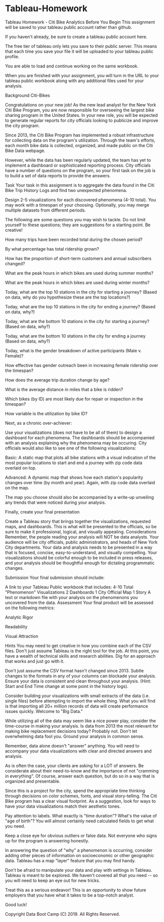 # Tableau-Homework
Tableau Homework - Citi Bike Analytics
Before You Begin
This assignment will be saved to your tableau public account rather than github.

If you haven't already, be sure to create a tableau public account here.

The free tier of tableau only lets you save to their public server. This means that each time you save your file it will be uploaded to your tableau public profile.

You are able to load and continue working on the same workbook.

When you are finished with your assignment, you will turn in the URL to your tableau public workbook along with any additional files used for your analysis.

Background
Citi-Bikes

Congratulations on your new job! As the new lead analyst for the New York Citi Bike Program, you are now responsible for overseeing the largest bike sharing program in the United States. In your new role, you will be expected to generate regular reports for city officials looking to publicize and improve the city program.

Since 2013, the Citi Bike Program has implemented a robust infrastructure for collecting data on the program's utilization. Through the team's efforts, each month bike data is collected, organized, and made public on the Citi Bike Data webpage.

However, while the data has been regularly updated, the team has yet to implement a dashboard or sophisticated reporting process. City officials have a number of questions on the program, so your first task on the job is to build a set of data reports to provide the answers.

Task
Your task in this assignment is to aggregate the data found in the Citi Bike Trip History Logs and find two unexpected phenomena.

Design 2-5 visualizations for each discovered phenomena (4-10 total). You may work with a timespan of your choosing. Optionally, you may merge multiple datasets from different periods.

The following are some questions you may wish to tackle. Do not limit yourself to these questions; they are suggestions for a starting point. Be creative!

How many trips have been recorded total during the chosen period?

By what percentage has total ridership grown?

How has the proportion of short-term customers and annual subscribers changed?

What are the peak hours in which bikes are used during summer months?

What are the peak hours in which bikes are used during winter months?

Today, what are the top 10 stations in the city for starting a journey? (Based on data, why do you hypothesize these are the top locations?)

Today, what are the top 10 stations in the city for ending a journey? (Based on data, why?)

Today, what are the bottom 10 stations in the city for starting a journey? (Based on data, why?)

Today, what are the bottom 10 stations in the city for ending a journey (Based on data, why?)

Today, what is the gender breakdown of active participants (Male v. Female)?

How effective has gender outreach been in increasing female ridership over the timespan?

How does the average trip duration change by age?

What is the average distance in miles that a bike is ridden?

Which bikes (by ID) are most likely due for repair or inspection in the timespan?

How variable is the utilization by bike ID?

Next, as a chronic over-achiever:

Use your visualizations (does not have to be all of them) to design a dashboard for each phenomena.
The dashboards should be accompanied with an analysis explaining why the phenomena may be occuring.
City officials would also like to see one of the following visualizations:

Basic: A static map that plots all bike stations with a visual indication of the most popular locations to start and end a journey with zip code data overlaid on top.

Advanced: A dynamic map that shows how each station's popularity changes over time (by month and year). Again, with zip code data overlaid on the map.

The map you choose should also be accompanied by a write-up unveiling any trends that were noticed during your analysis.

Finally, create your final presentation

Create a Tableau story that brings together the visualizations, requested maps, and dashboards.
This is what will be presented to the officials, so be sure to make it professional, logical, and visually appealing.
Considerations
Remember, the people reading your analysis will NOT be data analysts. Your audience will be city officials, public administrators, and heads of New York City departments. Your data and analysis needs to be presented in a way that is focused, concise, easy-to-understand, and visually compelling. Your visualizations should be colorful enough to be included in press releases, and your analysis should be thoughtful enough for dictating programmatic changes.

Submission
Your final submission should include:

A link to your Tableau Public workbook that includes:
4-10 Total "Phenomenon" Visualizations
2 Dashboards
1 City Official Map
1 Story
A text or markdown file with your analysis on the phenomenons you uncovered from the data.
Assessment
Your final product will be assessed on the following metrics:

Analytic Rigor

Readability

Visual Attraction

Hints
You may need to get creative in how you combine each of the CSV files. Don't just assume Tableau is the right tool for the job. At this point, you have a wealth of technical skills and research abilities. Dig for an approach that works and just go with it.

Don't just assume the CSV format hasn't changed since 2013. Subtle changes to the formats in any of your columns can blockade your analysis. Ensure your data is consistent and clean throughout your analysis. (Hint: Start and End Time change at some point in the history logs).

Consider building your visualizations with small extracts of the data (i.e. single files) before attempting to import the whole thing. What you will find is that importing all 20+ million records of data will create performance issues quickly. Welcome to "Big Data."

While utilizing all of the data may seem like a nice power play, consider the time-course in making your analysis. Is data from 2013 the most relevant for making bike replacement decisions today? Probably not. Don't let overwhelming data fool you. Ground your analysis in common sense.

Remember, data alone doesn't "answer" anything. You will need to accompany your data visualizations with clear and directed answers and analysis.

As is often the case, your clients are asking for a LOT of answers. Be considerate about their need-to-know and the importance of not "cramming in everything". Of course, answer each question, but do so in a way that is organized and presentable.

Since this is a project for the city, spend the appropriate time thinking through decisions on color schemes, fonts, and visual story-telling. The Citi Bike program has a clear visual footprint. As a suggestion, look for ways to have your data visualizations match their aesthetic tones.

Pay attention to labels. What exactly is "time duration"? What's the value of "age of birth"? You will almost certainly need calculated fields to get what you need.

Keep a close eye for obvious outliers or false data. Not everyone who signs up for the program is answering honestly.

In answering the question of "why" a phenomenon is occurring, consider adding other pieces of information on socioeconomic or other geographic data. Tableau has a map "layer" feature that you may find handy.

Don't be afraid to manipulate your data and play with settings in Tableau. Tableau is meant to be explored. We haven't covered all that you need -- so you will need to keep an eye out for new tricks.

Treat this as a serious endeavor! This is an opportunity to show future employers that you have what it takes to be a top-notch analyst.

Good luck!

Copyright
Data Boot Camp (C) 2019. All Rights Reserved.
